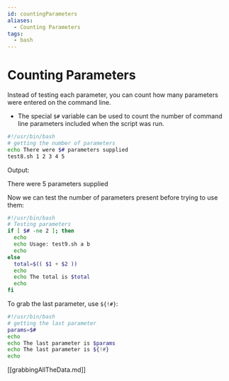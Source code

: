 ```yaml
---
id: countingParameters
aliases:
  - Counting Parameters
tags:
  - bash
---
```


# Counting Parameters

Instead of testing each parameter, you can count how many parameters were
entered on the command line.

- The special `$#` variable can be used to count the number of command line
  parameters included when the script was run.

```bash
#!/usr/bin/bash
# getting the number of parameters
echo There were $# parameters supplied
test8.sh 1 2 3 4 5
```

Output:

There were 5 parameters supplied

Now we can test the number of parameters present before trying to use them:

```bash
#!/usr/bin/bash
# Testing parameters
if [ $# -ne 2 ]; then
  echo
  echo Usage: test9.sh a b
  echo
else
  total=$(( $1 + $2 ))
  echo
  echo The total is $total
  echo
fi
```

To grab the last parameter, use `${!#}`:

```bash
#!/usr/bin/bash
# getting the last parameter
params=$#
echo
echo The last parameter is $params
echo The last parameter is ${!#}
echo
```

[[grabbingAllTheData.md]]
